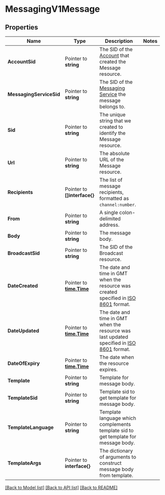 # MessagingV1Message

## Properties

Name | Type | Description | Notes
------------ | ------------- | ------------- | -------------
**AccountSid** | Pointer to **string** | The SID of the [Account](https://www.twilio.com/docs/iam/api/account) that created the Message resource. |
**MessagingServiceSid** | Pointer to **string** | The SID of the [Messaging Service](https://www.twilio.com/docs/sms/services/api) the message belongs to. |
**Sid** | Pointer to **string** | The unique string that we created to identify the Message resource. |
**Url** | Pointer to **string** | The absolute URL of the Message resource. |
**Recipients** | Pointer to **[]interface{}** | The list of message recipients, formatted as `channel:number`. |
**From** | Pointer to **string** | A single colon-delimited address. |
**Body** | Pointer to **string** | The message body. |
**BroadcastSid** | Pointer to **string** | The SID of the Broadcast resource. |
**DateCreated** | Pointer to [**time.Time**](time.Time.md) | The date and time in GMT when the resource was created specified in [ISO 8601](https://en.wikipedia.org/wiki/ISO_8601) format. |
**DateUpdated** | Pointer to [**time.Time**](time.Time.md) | The date and time in GMT when the resource was last updated specified in [ISO 8601](https://en.wikipedia.org/wiki/ISO_8601) format. |
**DateOfExpiry** | Pointer to [**time.Time**](time.Time.md) | The date when the resource expires. |
**Template** | Pointer to **string** | Template for message body. |
**TemplateSid** | Pointer to **string** | Template sid to get template for message body. |
**TemplateLanguage** | Pointer to **string** | Template language which complements template sid to get template for message body. |
**TemplateArgs** | Pointer to **interface{}** | The dictionary of arguments to construct message body from template. |

[[Back to Model list]](../README.md#documentation-for-models) [[Back to API list]](../README.md#documentation-for-api-endpoints) [[Back to README]](../README.md)


